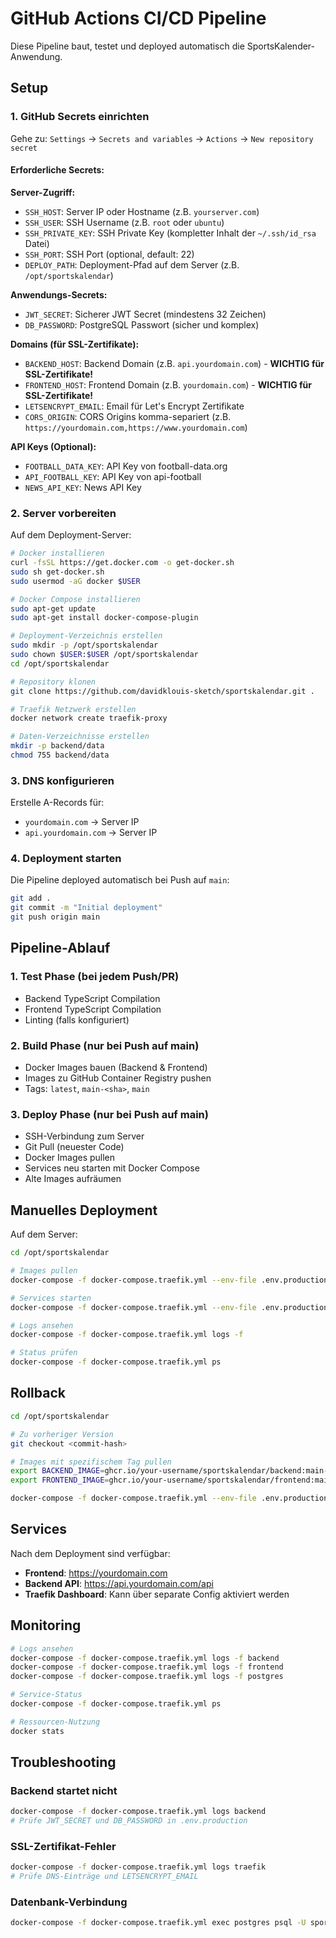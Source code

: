 # GitHub Actions CI/CD Pipeline

Diese Pipeline baut, testet und deployed automatisch die SportsKalender-Anwendung.

## Setup

### 1. GitHub Secrets einrichten

Gehe zu: `Settings` → `Secrets and variables` → `Actions` → `New repository secret`

#### Erforderliche Secrets:

**Server-Zugriff:**
- `SSH_HOST`: Server IP oder Hostname (z.B. `yourserver.com`)
- `SSH_USER`: SSH Username (z.B. `root` oder `ubuntu`)
- `SSH_PRIVATE_KEY`: SSH Private Key (kompletter Inhalt der `~/.ssh/id_rsa` Datei)
- `SSH_PORT`: SSH Port (optional, default: 22)
- `DEPLOY_PATH`: Deployment-Pfad auf dem Server (z.B. `/opt/sportskalendar`)

**Anwendungs-Secrets:**
- `JWT_SECRET`: Sicherer JWT Secret (mindestens 32 Zeichen)
- `DB_PASSWORD`: PostgreSQL Passwort (sicher und komplex)

**Domains (für SSL-Zertifikate):**
- `BACKEND_HOST`: Backend Domain (z.B. `api.yourdomain.com`) - **WICHTIG für SSL-Zertifikate!**
- `FRONTEND_HOST`: Frontend Domain (z.B. `yourdomain.com`) - **WICHTIG für SSL-Zertifikate!**
- `LETSENCRYPT_EMAIL`: Email für Let's Encrypt Zertifikate
- `CORS_ORIGIN`: CORS Origins komma-separiert (z.B. `https://yourdomain.com,https://www.yourdomain.com`)

**API Keys (Optional):**
- `FOOTBALL_DATA_KEY`: API Key von football-data.org
- `API_FOOTBALL_KEY`: API Key von api-football
- `NEWS_API_KEY`: News API Key

### 2. Server vorbereiten

Auf dem Deployment-Server:

```bash
# Docker installieren
curl -fsSL https://get.docker.com -o get-docker.sh
sudo sh get-docker.sh
sudo usermod -aG docker $USER

# Docker Compose installieren
sudo apt-get update
sudo apt-get install docker-compose-plugin

# Deployment-Verzeichnis erstellen
sudo mkdir -p /opt/sportskalendar
sudo chown $USER:$USER /opt/sportskalendar
cd /opt/sportskalendar

# Repository klonen
git clone https://github.com/davidklouis-sketch/sportskalendar.git .

# Traefik Netzwerk erstellen
docker network create traefik-proxy

# Daten-Verzeichnisse erstellen
mkdir -p backend/data
chmod 755 backend/data
```

### 3. DNS konfigurieren

Erstelle A-Records für:
- `yourdomain.com` → Server IP
- `api.yourdomain.com` → Server IP

### 4. Deployment starten

Die Pipeline deployed automatisch bei Push auf `main`:

```bash
git add .
git commit -m "Initial deployment"
git push origin main
```

## Pipeline-Ablauf

### 1. **Test Phase** (bei jedem Push/PR)
- Backend TypeScript Compilation
- Frontend TypeScript Compilation
- Linting (falls konfiguriert)

### 2. **Build Phase** (nur bei Push auf main)
- Docker Images bauen (Backend & Frontend)
- Images zu GitHub Container Registry pushen
- Tags: `latest`, `main-<sha>`, `main`

### 3. **Deploy Phase** (nur bei Push auf main)
- SSH-Verbindung zum Server
- Git Pull (neuester Code)
- Docker Images pullen
- Services neu starten mit Docker Compose
- Alte Images aufräumen

## Manuelles Deployment

Auf dem Server:

```bash
cd /opt/sportskalendar

# Images pullen
docker-compose -f docker-compose.traefik.yml --env-file .env.production pull

# Services starten
docker-compose -f docker-compose.traefik.yml --env-file .env.production up -d

# Logs ansehen
docker-compose -f docker-compose.traefik.yml logs -f

# Status prüfen
docker-compose -f docker-compose.traefik.yml ps
```

## Rollback

```bash
cd /opt/sportskalendar

# Zu vorheriger Version
git checkout <commit-hash>

# Images mit spezifischem Tag pullen
export BACKEND_IMAGE=ghcr.io/your-username/sportskalendar/backend:main-<sha>
export FRONTEND_IMAGE=ghcr.io/your-username/sportskalendar/frontend:main-<sha>

docker-compose -f docker-compose.traefik.yml --env-file .env.production up -d
```

## Services

Nach dem Deployment sind verfügbar:

- **Frontend**: https://yourdomain.com
- **Backend API**: https://api.yourdomain.com/api
- **Traefik Dashboard**: Kann über separate Config aktiviert werden

## Monitoring

```bash
# Logs ansehen
docker-compose -f docker-compose.traefik.yml logs -f backend
docker-compose -f docker-compose.traefik.yml logs -f frontend
docker-compose -f docker-compose.traefik.yml logs -f postgres

# Service-Status
docker-compose -f docker-compose.traefik.yml ps

# Ressourcen-Nutzung
docker stats
```

## Troubleshooting

### Backend startet nicht
```bash
docker-compose -f docker-compose.traefik.yml logs backend
# Prüfe JWT_SECRET und DB_PASSWORD in .env.production
```

### SSL-Zertifikat-Fehler
```bash
docker-compose -f docker-compose.traefik.yml logs traefik
# Prüfe DNS-Einträge und LETSENCRYPT_EMAIL
```

### Datenbank-Verbindung
```bash
docker-compose -f docker-compose.traefik.yml exec postgres psql -U sportskalendar -d sportskalendar
```

